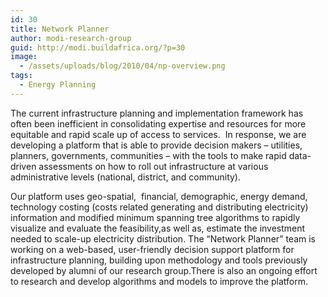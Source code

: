 ```yaml
---
id: 30
title: Network Planner
author: modi-research-group
guid: http://modi.buildafrica.org/?p=30
image:
  - /assets/uploads/blog/2010/04/np-overview.png
tags:
  - Energy Planning
---
```

The current infrastructure planning and implementation framework has often been inefficient in consolidating expertise and resources for more equitable and rapid scale up of access to services.  In response, we are developing a platform that is able to provide decision makers – utilities, planners, governments, communities – with the tools to make rapid data-driven assessments on how to roll out infrastructure at various administrative levels (national, district, and community).

Our platform uses geo-spatial,  financial, demographic, energy demand, technology costing (costs related generating and distributing electricity) information and modified minimum spanning tree algorithms to rapidly visualize and evaluate the feasibility,as well as, estimate the investment needed to scale-up electricity distribution. The &#8220;Network Planner&#8221; team is working on a web-based, user-friendly decision support platform for infrastructure planning, building upon methodology and tools previously developed by alumni of our research group.There is also an ongoing effort to research and develop algorithms and models to improve the platform.
